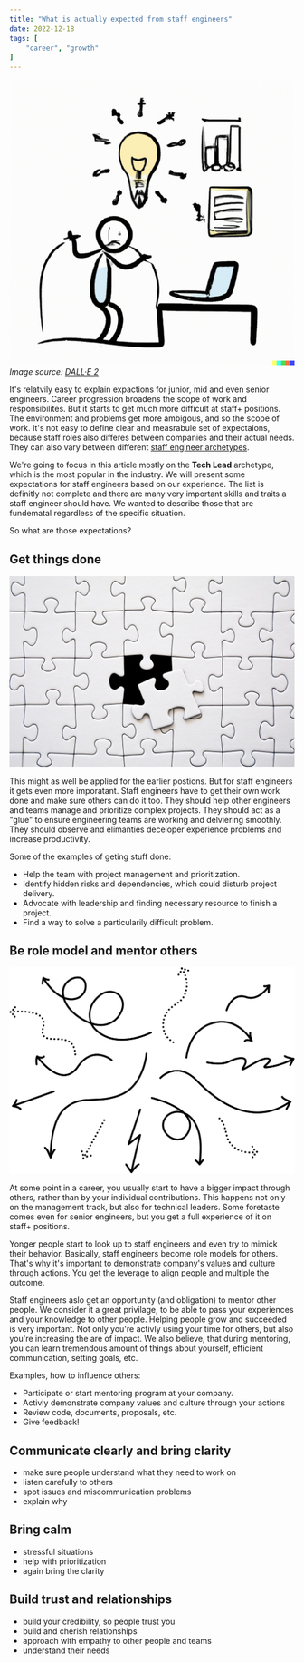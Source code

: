 ```yaml
---
title: "What is actually expected from staff engineers"
date: 2022-12-18
tags: [
    "career", "growth"
]
---
```

![](./staff_background.png)
*Image source: [DALL·E 2](https://openai.com/dall-e-2/)*

It's relatvily easy to explain expactions for junior, mid and even senior engineers. Career progression broadens the scope of work and
responsibilites. But it starts to get much more difficult at staff+ positions. The environment and problems get more ambigous, and so the 
scope of work. It's not easy to define clear and measrabule set of expectaions, because staff roles also differes between companies and
their actual needs. They can also vary between different [staff engineer archetypes](https://staffeng.com/guides/staff-archetypes).

We're going to focus in this article mostly on the **Tech Lead** archetype, which is the most popular in the industry. We will present some 
expectations for staff engineers based on our experience. The list is definitly not complete and there are many very important skills and 
traits a staff engineer should have. We wanted to describe those that are fundematal regardless of the specific situation.

So what are those expectations?

## Get things done
![](./done.jpg)

This might as well be applied for the earlier postions. But for staff engineers it gets even more imporatant. Staff engineers have to get 
their own work done and make sure others can do it too. They should help other engineers and teams manage and prioritize complex projects. 
They should act as a "glue" to ensure engineering teams are working and delviering smoothly. They should observe and elimanties deceloper
experience problems and increase productivity.

Some of the examples of geting stuff done:
* Help the team with project management and prioritization.
* Identify hidden risks and dependencies, which could disturb project delivery.
* Advocate with leadership and finding necessary resource to finish a project.
* Find a way to solve a particularily difficult problem.

## Be role model and mentor others
![](./arrows.png)

At some point in a career, you usually start to have a bigger impact through others, rather than by your individual contributions. This 
happens not only on the management track, but also for technical leaders. Some foretaste comes even for senior engineers, but you get a full
experience of it on staff+ positions. 

Yonger people start to look up to staff engineers and even try to mimick their behavior. Basically, staff engineers become role models for
others. That's why it's important to demonstrate company's values and culture through actions. You get the leverage to align people and 
multiple the outcome.

Staff engineers aslo get an opportunity (and obligation) to mentor other people. We consider it a great privilage, to be able to pass your
experiences and your knowledge to other people. Helping people grow and succeeded is very important. Not only you're activly using your time
for others, but also you're increasing the are of impact. We also believe, that during mentoring, you can learn tremendous amount of things
about yourself, efficient communication, setting goals, etc.

Examples, how to influence others:
* Participate or start mentoring program at your company.
* Activly demonstrate company values and culture through your actions
* Review code, documents, proposals, etc.
* Give feedback!

## Communicate clearly and bring clarity

* make sure people understand what they need to work on
* listen carefully to others
* spot issues and miscommunication problems
* explain why

## Bring calm

* stressful situations
* help with prioritization
* again bring the clarity

## Build trust and relationships

* build your credibility, so people trust you
* build and cherish relationships
* approach with empathy to other people and teams
* understand their needs
